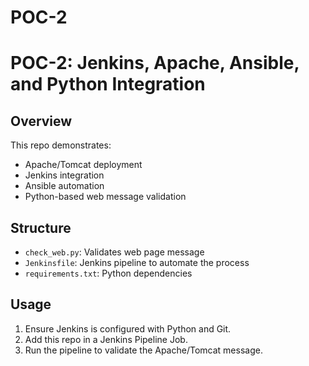 # POC-2

# POC-2: Jenkins, Apache, Ansible, and Python Integration

## Overview
This repo demonstrates:
- Apache/Tomcat deployment
- Jenkins integration
- Ansible automation
- Python-based web message validation

## Structure
- `check_web.py`: Validates web page message
- `Jenkinsfile`: Jenkins pipeline to automate the process
- `requirements.txt`: Python dependencies

## Usage
1. Ensure Jenkins is configured with Python and Git.
2. Add this repo in a Jenkins Pipeline Job.
3. Run the pipeline to validate the Apache/Tomcat message.
